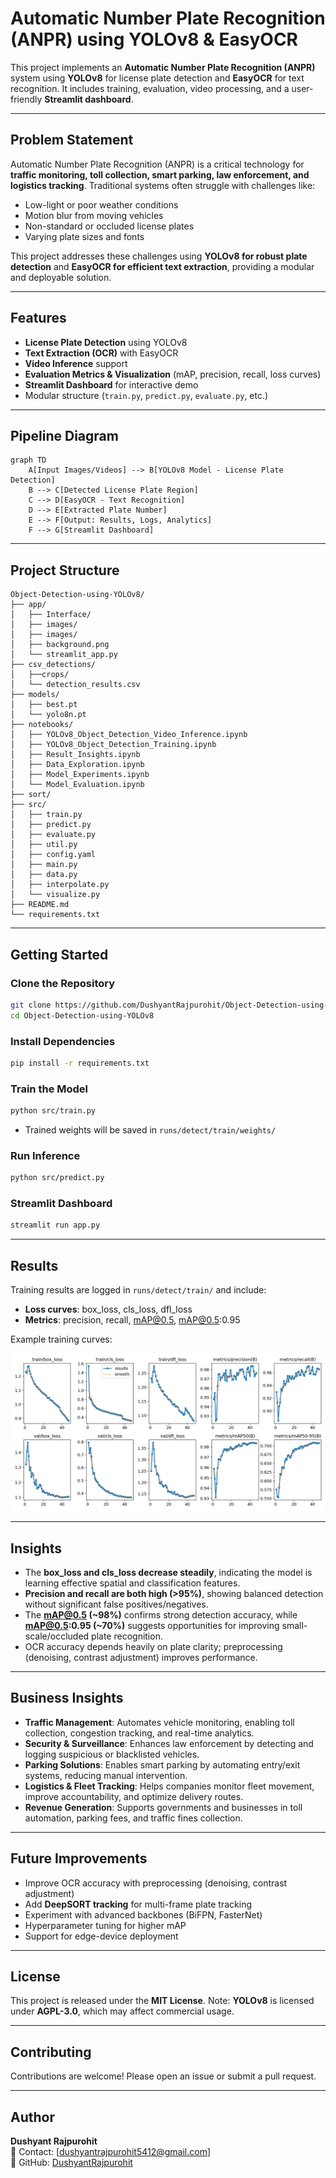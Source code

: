 # Automatic Number Plate Recognition (ANPR) using YOLOv8 & EasyOCR

This project implements an **Automatic Number Plate Recognition (ANPR)** system using **YOLOv8** for license plate detection and **EasyOCR** for text recognition. It includes training, evaluation, video processing, and a user-friendly **Streamlit dashboard**.

---

## Problem Statement
Automatic Number Plate Recognition (ANPR) is a critical technology for **traffic monitoring, toll collection, smart parking, law enforcement, and logistics tracking**. Traditional systems often struggle with challenges like:
- Low-light or poor weather conditions
- Motion blur from moving vehicles
- Non-standard or occluded license plates
- Varying plate sizes and fonts

This project addresses these challenges using **YOLOv8 for robust plate detection** and **EasyOCR for efficient text extraction**, providing a modular and deployable solution.

---

## Features
- **License Plate Detection** using YOLOv8
- **Text Extraction (OCR)** with EasyOCR
- **Video Inference** support
- **Evaluation Metrics & Visualization** (mAP, precision, recall, loss curves)
- **Streamlit Dashboard** for interactive demo
- Modular structure (`train.py`, `predict.py`, `evaluate.py`, etc.)

---

## Pipeline Diagram

```mermaid
graph TD
    A[Input Images/Videos] --> B[YOLOv8 Model - License Plate Detection]
    B --> C[Detected License Plate Region]
    C --> D[EasyOCR - Text Recognition]
    D --> E[Extracted Plate Number]
    E --> F[Output: Results, Logs, Analytics]
    F --> G[Streamlit Dashboard]
```

---

## Project Structure
```
Object-Detection-using-YOLOv8/
├── app/
│   ├── Interface/
│   ├── images/
│   ├── images/
│   ├── background.png
│   └── streamlit_app.py
├── csv_detections/
│   ├──crops/
│   └── detection_results.csv
├── models/
│   ├── best.pt
│   └── yolo8n.pt
├── notebooks/
│   ├── YOLOv8_Object_Detection_Video_Inference.ipynb
│   ├── YOLOv8_Object_Detection_Training.ipynb
│   ├── Result_Insights.ipynb
│   ├── Data_Exploration.ipynb
│   ├── Model_Experiments.ipynb
│   └── Model_Evaluation.ipynb
├── sort/
├── src/             
│   ├── train.py        
│   ├── predict.py     
│   ├── evaluate.py     
│   ├── util.py        
│   ├── config.yaml
│   ├── main.py
│   ├── data.py
│   ├── interpolate.py
│   └── visualize.py
├── README.md     
└── requirements.txt       
```

---

## Getting Started

### Clone the Repository
```bash
git clone https://github.com/DushyantRajpurohit/Object-Detection-using-YOLOv8.git
cd Object-Detection-using-YOLOv8
```

### Install Dependencies
```bash
pip install -r requirements.txt
```

### Train the Model
```bash
python src/train.py
```
- Trained weights will be saved in `runs/detect/train/weights/`

### Run Inference
```bash
python src/predict.py
```

### Streamlit Dashboard
```bash
streamlit run app.py
```

---

## Results

Training results are logged in `runs/detect/train/` and include:
- **Loss curves**: box_loss, cls_loss, dfl_loss
- **Metrics**: precision, recall, mAP@0.5, mAP@0.5:0.95

Example training curves:

![results](runs/detect/train/results.png)

---

## Insights
- The **box_loss and cls_loss decrease steadily**, indicating the model is learning effective spatial and classification features.
- **Precision and recall are both high (>95%)**, showing balanced detection without significant false positives/negatives.
- The **mAP@0.5 (~98%)** confirms strong detection accuracy, while **mAP@0.5:0.95 (~70%)** suggests opportunities for improving small-scale/occluded plate recognition.
- OCR accuracy depends heavily on plate clarity; preprocessing (denoising, contrast adjustment) improves performance.

---

## Business Insights
- **Traffic Management**: Automates vehicle monitoring, enabling toll collection, congestion tracking, and real-time analytics.
- **Security & Surveillance**: Enhances law enforcement by detecting and logging suspicious or blacklisted vehicles.
- **Parking Solutions**: Enables smart parking by automating entry/exit systems, reducing manual intervention.
- **Logistics & Fleet Tracking**: Helps companies monitor fleet movement, improve accountability, and optimize delivery routes.
- **Revenue Generation**: Supports governments and businesses in toll automation, parking fees, and traffic fines collection.

---

## Future Improvements
- Improve OCR accuracy with preprocessing (denoising, contrast adjustment)
- Add **DeepSORT tracking** for multi-frame plate tracking
- Experiment with advanced backbones (BiFPN, FasterNet)
- Hyperparameter tuning for higher mAP
- Support for edge-device deployment

---

## License
This project is released under the **MIT License**. Note: **YOLOv8** is licensed under **AGPL-3.0**, which may affect commercial usage.

---

## Contributing
Contributions are welcome! Please open an issue or submit a pull request.

---

## Author
**Dushyant Rajpurohit**  
📧 Contact: [dushyantrajpurohit5412@gmail.com]  
🔗 GitHub: [DushyantRajpurohit](https://github.com/DushyantRajpurohit)

